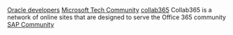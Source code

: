 

[Oracle developers](https://developer.oracle.com/)
[Microsoft Tech Community](https://techcommunity.microsoft.com/)
[collab365](https://collab365.community/) Collab365 is a network of online sites that are designed to serve the Office 365 community
[SAP Community](https://community.sap.com/)
